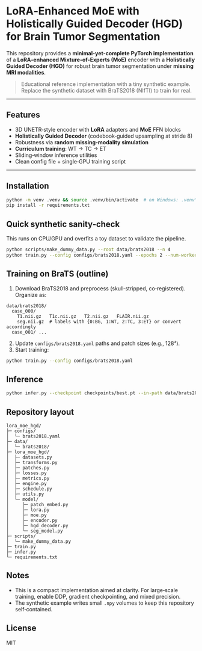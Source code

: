 # LoRA‑Enhanced MoE with Holistically Guided Decoder (HGD) for Brain Tumor Segmentation

This repository provides a **minimal-yet-complete PyTorch implementation** of a **LoRA‑enhanced Mixture‑of‑Experts (MoE)** encoder with a **Holistically Guided Decoder (HGD)** for robust brain tumor segmentation under **missing MRI modalities**.

> Educational reference implementation with a tiny synthetic example. Replace the synthetic dataset with BraTS2018 (NIfTI) to train for real.

---

## Features
- 3D UNETR‑style encoder with **LoRA** adapters and **MoE** FFN blocks
- **Holistically Guided Decoder** (codebook‑guided upsampling at stride 8)
- Robustness via **random missing‑modality simulation**
- **Curriculum training**: WT → TC → ET
- Sliding‑window inference utilities
- Clean config file + single‑GPU training script

---

## Installation
```bash
python -m venv .venv && source .venv/bin/activate  # on Windows: .venv\Scripts\activate
pip install -r requirements.txt
```

## Quick synthetic sanity‑check
This runs on CPU/GPU and overfits a toy dataset to validate the pipeline.
```bash
python scripts/make_dummy_data.py --root data/brats2018 --n 4
python train.py --config configs/brats2018.yaml --epochs 2 --num-workers 0
```

## Training on BraTS (outline)
1. Download BraTS2018 and preprocess (skull‑stripped, co‑registered). Organize as:
```
data/brats2018/
  case_000/
    T1.nii.gz   T1c.nii.gz   T2.nii.gz   FLAIR.nii.gz
    seg.nii.gz  # labels with {0:BG, 1:WT, 2:TC, 3:ET} or convert accordingly
  case_001/ ...
```
2. Update `configs/brats2018.yaml` paths and patch sizes (e.g., 128³).  
3. Start training:
```bash
python train.py --config configs/brats2018.yaml
```

## Inference
```bash
python infer.py --checkpoint checkpoints/best.pt --in-path data/brats2018/case_000 --out-path outputs/case_000
```

## Repository layout
```
lora_moe_hgd/
├─ configs/
│  └─ brats2018.yaml
├─ data/
│  └─ brats2018/
├─ lora_moe_hgd/
│  ├─ datasets.py
│  ├─ transforms.py
│  ├─ patches.py
│  ├─ losses.py
│  ├─ metrics.py
│  ├─ engine.py
│  ├─ schedule.py
│  ├─ utils.py
│  └─ model/
│     ├─ patch_embed.py
│     ├─ lora.py
│     ├─ moe.py
│     ├─ encoder.py
│     ├─ hgd_decoder.py
│     └─ seg_model.py
├─ scripts/
│  └─ make_dummy_data.py
├─ train.py
├─ infer.py
└─ requirements.txt
```

## Notes
- This is a compact implementation aimed at clarity. For large‑scale training, enable DDP, gradient checkpointing, and mixed precision.  
- The synthetic example writes small `.npy` volumes to keep this repository self‑contained.

## License
MIT
